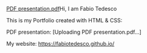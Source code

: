 [PDF presentation.pdf](https://github.com/FabioTedesco/FabioTedesco.github.io/files/13755028/PDF.presentation.pdf)Hi, I am Fabio Tedesco

This is my Portfolio created with HTML & CSS:

PDF presentation: [Uploading PDF presentation.pdf…]

My website: https://fabiotedesco.github.io/
